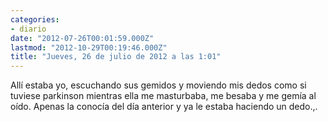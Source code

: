 ```yaml
---
categories:
- diario
date: "2012-07-26T00:01:59.000Z"
lastmod: "2012-10-29T00:19:46.000Z"
title: "Jueves, 26 de julio de 2012 a las 1:01"
---
```


Allí­ estaba yo, escuchando sus gemidos y moviendo mis dedos como si tuviese parkinson mientras ella  me masturbaba, me besaba y me gemí­a al oí­do. Apenas la conocí­a del dí­a anterior y ya le estaba haciendo un dedo.,.